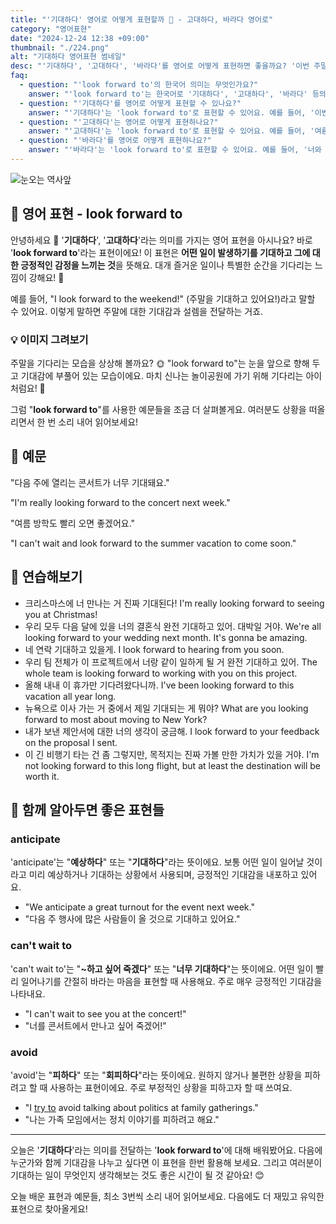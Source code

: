 ```yaml
---
title: "'기대하다' 영어로 어떻게 표현할까 🌠 - 고대하다, 바라다 영어로"
category: "영어표현"
date: "2024-12-24 12:38 +09:00"
thumbnail: "./224.png"
alt: "기대하다 영어표현 썸네일"
desc: "'기대하다', '고대하다', '바라다'를 영어로 어떻게 표현하면 좋을까요? '이번 주말이 기대돼', '여름 방학을 고대하고 있어', '너와 만나는 걸 바라' 등을 영어로 표현하는 법을 배워봅시다. 다양한 예문을 통해서 연습하고 본인의 표현으로 만들어 보세요."
faq:
  - question: "'look forward to'의 한국어 의미는 무엇인가요?"
    answer: "'look forward to'는 한국어로 '기대하다', '고대하다', '바라다' 등의 의미로 사용돼요."
  - question: "'기대하다'를 영어로 어떻게 표현할 수 있나요?"
    answer: "'기대하다'는 'look forward to'로 표현할 수 있어요. 예를 들어, '이번 주말이 기대돼'는 'I'm looking forward to this weekend'로 말할 수 있어요."
  - question: "'고대하다'는 영어로 어떻게 표현하나요?"
    answer: "'고대하다'는 'look forward to'로 표현할 수 있어요. 예를 들어, '여름 방학을 고대하고 있어'는 'I'm looking forward to summer vacation'으로 말할 수 있어요."
  - question: "'바라다'를 영어로 어떻게 표현하나요?"
    answer: "'바라다'는 'look forward to'로 표현할 수 있어요. 예를 들어, '너와 만나는 걸 바라'는 'I'm looking forward to seeing you'로 표현할 수 있어요."
---
```


![눈오는 역사앞](./224-1.jpg)

## 🌟 영어 표현 - look forward to

안녕하세요 👋 '**기대하다**', '**고대하다**'라는 의미를 가지는 영어 표현을 아시나요? 바로 '**look forward to**'라는 표현이에요! 이 표현은 **어떤 일이 발생하기를 기대하고 그에 대한 긍정적인 감정을 느끼는 것**을 뜻해요. 대개 즐거운 일이나 특별한 순간을 기다리는 느낌이 강해요! 🎉

예를 들어, "I look forward to the weekend!" (주말을 기대하고 있어요!)라고 말할 수 있어요. 이렇게 말하면 주말에 대한 기대감과 설렘을 전달하는 거죠.

### 💡 이미지 그려보기

주말을 기다리는 모습을 상상해 볼까요? 🌞 "look forward to"는 눈을 앞으로 향해 두고 기대감에 부풀어 있는 모습이에요. 마치 신나는 놀이공원에 가기 위해 기다리는 아이처럼요! 🎢

그럼 "**look forward to**"를 사용한 예문들을 조금 더 살펴볼게요. 여러분도 상황을 떠올리면서 한 번 소리 내어 읽어보세요!

## 📖 예문

"다음 주에 열리는 콘서트가 너무 기대돼요."

"I'm really looking forward to the concert next week."

"여름 방학도 빨리 오면 좋겠어요."

"I can't wait and look forward to the summer vacation to come soon."

## 💬 연습해보기

<ul data-interactive-list>
  <li data-interactive-item>
    <span data-toggler>크리스마스에 너 만나는 거 진짜 기대된다!</span>
    <span data-answer>I'm really looking forward to seeing you at Christmas!</span>
  </li>
  <li data-interactive-item>
    <span data-toggler>우리 모두 다음 달에 있을 너의 결혼식 완전 기대하고 있어. 대박일 거야.</span>
    <span data-answer>We're all looking forward to your wedding next month. It's gonna be amazing.</span>
  </li>
  <li data-interactive-item>
    <span data-toggler>네 연락 기대하고 있을게.</span>
    <span data-answer>I look forward to hearing from you soon.</span>
  </li>
  <li data-interactive-item>
    <span data-toggler>우리 팀 전체가 이 프로젝트에서 너랑 같이 일하게 될 거 완전 기대하고 있어.</span>
    <span data-answer>The whole team is looking forward to working with you on this project.</span>
  </li>
  <li data-interactive-item>
    <span data-toggler>올해 내내 이 휴가만 기다려왔다니까.</span>
    <span data-answer>I've been looking forward to this vacation all year long.</span>
  </li>
  <li data-interactive-item>
    <span data-toggler>뉴욕으로 이사 가는 거 중에서 제일 기대되는 게 뭐야?</span>
    <span data-answer>What are you looking forward to most about moving to New York?</span>
  </li>
  <li data-interactive-item>
    <span data-toggler>내가 보낸 제안서에 대한 너의 생각이 궁금해.</span>
    <span data-answer>I look forward to your feedback on the proposal I sent.</span>
  </li>
  <li data-interactive-item>
    <span data-toggler>이 긴 비행기 타는 건 좀 그렇지만, 목적지는 진짜 가볼 만한 가치가 있을 거야.</span>
    <span data-answer>I'm not looking forward to this long flight, but at least the destination will be worth it.</span>
  </li>
</ul>

## 🤝 함께 알아두면 좋은 표현들

### anticipate

'anticipate'는 "**예상하다**" 또는 "**기대하다**"라는 뜻이에요. 보통 어떤 일이 일어날 것이라고 미리 예상하거나 기대하는 상황에서 사용되며, 긍정적인 기대감을 내포하고 있어요.

- "We anticipate a great turnout for the event next week."
- "다음 주 행사에 많은 사람들이 올 것으로 기대하고 있어요."

### can't wait to

'can't wait to'는 "**~하고 싶어 죽겠다**" 또는 "**너무 기대하다**"는 뜻이에요. 어떤 일이 빨리 일어나기를 간절히 바라는 마음을 표현할 때 사용해요. 주로 매우 긍정적인 기대감을 나타내요.

- "I can't wait to see you at the concert!"
- "너를 콘서트에서 만나고 싶어 죽겠어!"

### avoid

'avoid'는 "**피하다**" 또는 "**회피하다**"라는 뜻이에요. 원하지 않거나 불편한 상황을 피하려고 할 때 사용하는 표현이에요. 주로 부정적인 상황을 피하고자 할 때 쓰여요.

- "I [try to](/blog/in-english/117.try-to/) avoid talking about politics at family gatherings."
- "나는 가족 모임에서는 정치 이야기를 피하려고 해요."

---

오늘은 '**기대하다**'라는 의미를 전달하는 '**look forward to**'에 대해 배워봤어요. 다음에 누군가와 함께 기대감을 나누고 싶다면 이 표현을 한번 활용해 보세요. 그리고 여러분이 기대하는 일이 무엇인지 생각해보는 것도 좋은 시간이 될 것 같아요! 😊

오늘 배운 표현과 예문들, 최소 3번씩 소리 내어 읽어보세요. 다음에도 더 재밌고 유익한 표현으로 찾아올게요!
